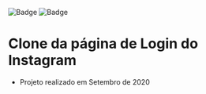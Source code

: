 ![Badge](https://img.shields.io/badge/Tech-HTML5-orange)
![Badge](https://img.shields.io/badge/Tech-CSS3-blue)

# Clone da página de Login do Instagram
- Projeto realizado em Setembro de 2020